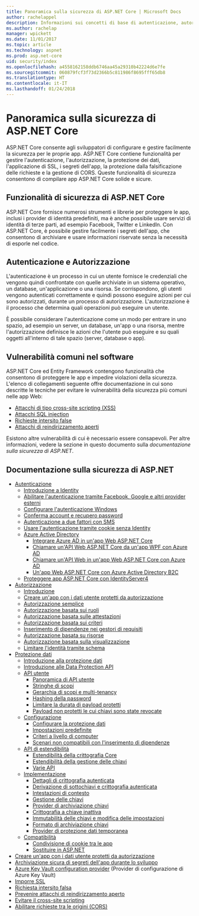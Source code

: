 ```yaml
---
title: Panoramica sulla sicurezza di ASP.NET Core | Microsoft Docs
author: rachelappel
description: Informazioni sui concetti di base di autenticazione, autorizzazione e sicurezza in ASP.NET Core
ms.author: rachelap
manager: wpickett
ms.date: 11/01/2017
ms.topic: article
ms.technology: aspnet
ms.prod: asp.net-core
uid: security/index
ms.openlocfilehash: a4558162158ddb6746aa45a29310b42224d6e7fe
ms.sourcegitcommit: 060879fcf3f73d2366b5c811986f8695fff65db8
ms.translationtype: HT
ms.contentlocale: it-IT
ms.lasthandoff: 01/24/2018
---
```

# <a name="aspnet-core-security-overview"></a>Panoramica sulla sicurezza di ASP.NET Core

ASP.NET Core consente agli sviluppatori di configurare e gestire facilmente la sicurezza per le proprie app. ASP.NET Core contiene funzionalità per gestire l'autenticazione, l'autorizzazione, la protezione dei dati, l'applicazione di SSL, i segreti dell'app, la protezione dalla falsificazione delle richieste e la gestione di CORS. Queste funzionalità di sicurezza consentono di compilare app ASP.NET Core solide e sicure. 

## <a name="aspnet-core-security-features"></a>Funzionalità di sicurezza di ASP.NET Core

ASP.NET Core fornisce numerosi strumenti e librerie per proteggere le app, inclusi i provider di identità predefiniti, ma è anche possibile usare servizi di identità di terze parti, ad esempio Facebook, Twitter e LinkedIn. Con ASP.NET Core, è possibile gestire facilmente i segreti dell'app, che consentono di archiviare e usare informazioni riservate senza la necessità di esporle nel codice. 

## <a name="authentication-vs-authorization"></a>Autenticazione e Autorizzazione

L'autenticazione è un processo in cui un utente fornisce le credenziali che vengono quindi confrontate con quelle archiviate in un sistema operativo, un database, un'applicazione o una risorsa. Se corrispondono, gli utenti vengono autenticati correttamente e quindi possono eseguire azioni per cui sono autorizzati, durante un processo di autorizzazione. L'autorizzazione è il processo che determina quali operazioni può eseguire un utente. 

È possibile considerare l'autenticazione come un modo per entrare in uno spazio, ad esempio un server, un database, un'app o una risorsa, mentre l'autorizzazione definisce le azioni che l'utente può eseguire e su quali oggetti all'interno di tale spazio (server, database o app).

## <a name="common-vulnerabilities-in-software"></a>Vulnerabilità comuni nel software

ASP.NET Core ed Entity Framework contengono funzionalità che consentono di proteggere le app e impedire violazioni della sicurezza. L'elenco di collegamenti seguente offre documentazione in cui sono descritte le tecniche per evitare le vulnerabilità della sicurezza più comuni nelle app Web:

* [Attacchi di tipo cross-site scripting (XSS)](https://docs.microsoft.com/aspnet/core/security/cross-site-scripting)
* [Attacchi SQL injection](https://docs.microsoft.com/ef/core/querying/raw-sql)
* [Richieste intersito false](https://docs.microsoft.com/aspnet/core/security/anti-request-forgery)
* [Attacchi di reindirizzamento aperti](https://docs.microsoft.com/aspnet/core/security/preventing-open-redirects)

Esistono altre vulnerabilità di cui è necessario essere consapevoli. Per altre informazioni, vedere la sezione in questo documento sulla *documentazione sulla sicurezza di ASP.NET*. 

## <a name="aspnet-security-documentation"></a>Documentazione sulla sicurezza di ASP.NET

*   [Autenticazione](authentication/index.md)
    *   [Introduzione a Identity](authentication/identity.md)
    *   [Abilitare l'autenticazione tramite Facebook, Google e altri provider esterni](authentication/social/index.md)
    * [Configurare l'autenticazione Windows](authentication/windowsauth.md)
    *   [Conferma account e recupero password](authentication/accconfirm.md)
    *   [Autenticazione a due fattori con SMS](authentication/2fa.md) 
    *   [Usare l'autenticazione tramite cookie senza Identity](authentication/cookie.md)
    *   [Azure Active Directory](authentication/azure-active-directory/index.md)
        *   [Integrare Azure AD in un'app Web ASP.NET Core](https://azure.microsoft.com/documentation/samples/active-directory-dotnet-webapp-openidconnect-aspnetcore/)
        *   [Chiamare un'API Web ASP.NET Core da un'app WPF con Azure AD](https://azure.microsoft.com/documentation/samples/active-directory-dotnet-native-aspnetcore/)
        *   [Chiamare un'API Web in un'app Web ASP.NET Core con Azure AD](https://azure.microsoft.com/documentation/samples/active-directory-dotnet-webapp-webapi-openidconnect-aspnetcore/)
        *   [Un'app Web ASP.NET Core con Azure Active Directory B2C](https://azure.microsoft.com/resources/samples/active-directory-b2c-dotnetcore-webapp/)
    *   [Proteggere app ASP.NET Core con IdentityServer4](https://identityserver4.readthedocs.io)
*   [Autorizzazione](authorization/index.md)
    *   [Introduzione](authorization/introduction.md)
    *   [Creare un'app con i dati utente protetti da autorizzazione](xref:security/authorization/secure-data)
    *   [Autorizzazione semplice](authorization/simple.md)
    *   [Autorizzazione basata sui ruoli](authorization/roles.md)
    *   [Autorizzazione basata sulle attestazioni](authorization/claims.md)
    *   [Autorizzazione basata sui criteri](authorization/policies.md)
    *   [Inserimento di dipendenze nei gestori di requisiti](authorization/dependencyinjection.md)
    *   [Autorizzazione basata su risorse](authorization/resourcebased.md)
    *   [Autorizzazione basata sulla visualizzazione](authorization/views.md)
    *   [Limitare l'identità tramite schema](authorization/limitingidentitybyscheme.md)
*   [Protezione dati](data-protection/index.md)
    *   [Introduzione alla protezione dati](data-protection/introduction.md)
    *   [Introduzione alle Data Protection API](data-protection/using-data-protection.md)
    *   [API utente](data-protection/consumer-apis/index.md)
        *   [Panoramica di API utente](data-protection/consumer-apis/overview.md)
        *   [Stringhe di scopi](data-protection/consumer-apis/purpose-strings.md)
        *   [Gerarchia di scopi e multi-tenancy](data-protection/consumer-apis/purpose-strings-multitenancy.md)
        *   [Hashing della password](data-protection/consumer-apis/password-hashing.md)
        *   [Limitare la durata di payload protetti](data-protection/consumer-apis/limited-lifetime-payloads.md)
        *   [Payload non protetti le cui chiavi sono state revocate](data-protection/consumer-apis/dangerous-unprotect.md)
    *   [Configurazione](data-protection/configuration/index.md)
        *   [Configurare la protezione dati](data-protection/configuration/overview.md)
        *   [Impostazioni predefinite](data-protection/configuration/default-settings.md)
        *   [Criteri a livello di computer](data-protection/configuration/machine-wide-policy.md)
        *   [Scenari non compatibili con l'inserimento di dipendenze](data-protection/configuration/non-di-scenarios.md)
    *   [API di estendibilità](data-protection/extensibility/index.md)
        *   [Estendibilità della crittografia Core](data-protection/extensibility/core-crypto.md)
        *   [Estendibilità della gestione delle chiavi](data-protection/extensibility/key-management.md)
        *   [Varie API](data-protection/extensibility/misc-apis.md)
    *   [Implementazione](data-protection/implementation/index.md)
        *   [Dettagli di crittografia autenticata](data-protection/implementation/authenticated-encryption-details.md)
        *   [Derivazione di sottochiavi e crittografia autenticata](data-protection/implementation/subkeyderivation.md)
        *   [Intestazioni di contesto](data-protection/implementation/context-headers.md)
        *   [Gestione delle chiavi](data-protection/implementation/key-management.md)
        *   [Provider di archiviazione chiavi](data-protection/implementation/key-storage-providers.md)
        *   [Crittografia a chiave inattiva](data-protection/implementation/key-encryption-at-rest.md)
        *   [Immutabilità delle chiavi e modifica delle impostazioni](data-protection/implementation/key-immutability.md)
        *   [Formato di archiviazione chiavi](data-protection/implementation/key-storage-format.md)
        *   [Provider di protezione dati temporanea](data-protection/implementation/key-storage-ephemeral.md)
    *   [Compatibilità](data-protection/compatibility/index.md)
        *   [Condivisione di cookie tra le app](data-protection/compatibility/cookie-sharing.md)
        *   [Sostituire <machineKey> in ASP.NET](data-protection/compatibility/replacing-machinekey.md)
*   [Creare un'app con i dati utente protetti da autorizzazione](xref:security/authorization/secure-data)
*   [Archiviazione sicura di segreti dell'app durante lo sviluppo](app-secrets.md)
*   [Azure Key Vault configuration provider](key-vault-configuration.md) (Provider di configurazione di Azure Key Vault)
*   [Imporre SSL](enforcing-ssl.md)
*   [Richiesta intersito falsa](anti-request-forgery.md)
*   [Prevenire attacchi di reindirizzamento aperto](preventing-open-redirects.md)
*   [Evitare il cross-site scripting](cross-site-scripting.md)
*   [Abilitare richieste tra le origini (CORS)](cors.md)
